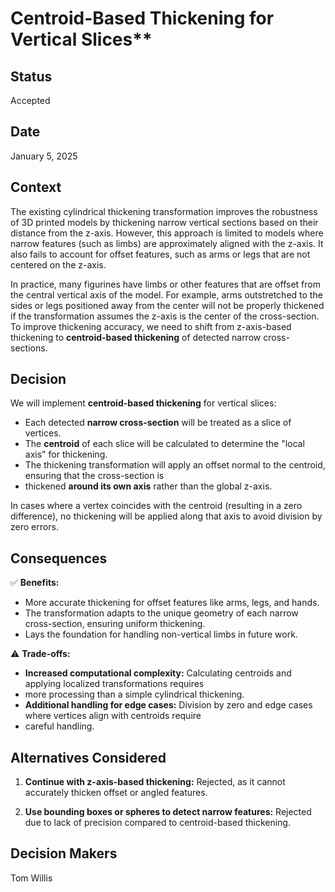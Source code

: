 # Centroid-Based Thickening for Vertical Slices**

## Status

Accepted

## Date

January 5, 2025

## Context

The existing cylindrical thickening transformation improves the robustness of 3D printed models by thickening narrow
vertical sections based on their distance from the z-axis. However, this approach is limited to models where narrow
features (such as limbs) are approximately aligned with the z-axis. It also fails to account for offset features, such
as arms or legs that are not centered on the z-axis.

In practice, many figurines have limbs or other features that are offset from the central vertical axis of the model.
For example, arms outstretched to the sides or legs positioned away from the center will not be properly thickened if
the transformation assumes the z-axis is the center of the cross-section. To improve thickening accuracy, we need to
shift from z-axis-based thickening to **centroid-based thickening** of detected narrow cross-sections.

## Decision

We will implement **centroid-based thickening** for vertical slices:

- Each detected **narrow cross-section** will be treated as a slice of vertices.
- The **centroid** of each slice will be calculated to determine the "local axis" for thickening.
- The thickening transformation will apply an offset normal to the centroid, ensuring that the cross-section is
- thickened **around its own axis** rather than the global z-axis.

In cases where a vertex coincides with the centroid (resulting in a zero difference), no thickening will be
applied along that axis to avoid division by zero errors.

## Consequences

✅ **Benefits:**

- More accurate thickening for offset features like arms, legs, and hands.
- The transformation adapts to the unique geometry of each narrow cross-section, ensuring uniform thickening.
- Lays the foundation for handling non-vertical limbs in future work.

⚠️ **Trade-offs:**

- **Increased computational complexity:** Calculating centroids and applying localized transformations requires
- more processing than a simple cylindrical thickening.
- **Additional handling for edge cases:** Division by zero and edge cases where vertices align with centroids require
- careful handling.

## Alternatives Considered

1. **Continue with z-axis-based thickening:**
   Rejected, as it cannot accurately thicken offset or angled features.

2. **Use bounding boxes or spheres to detect narrow features:**
   Rejected due to lack of precision compared to centroid-based thickening.

## Decision Makers

Tom Willis
